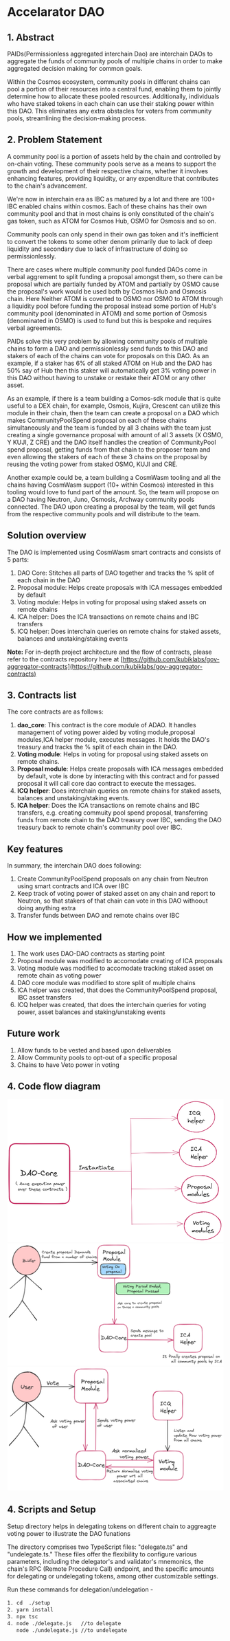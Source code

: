 # Accelarator DAO

## 1. Abstract
PAIDs(Permissionless aggregated interchain Dao) are interchain DAOs to aggregate the funds of community pools of multiple chains in order to make aggregated decision making for common goals.

Within the Cosmos ecosystem, community pools in different chains can pool a portion of their resources into a central fund, enabling them to jointly determine how to allocate these pooled resources. Additionally, individuals who have staked tokens in each chain can use their staking power within this DAO. This eliminates any extra obstacles for voters from community pools, streamlining the decision-making process.

## 2. Problem Statement

A community pool is a portion of assets held by the chain and controlled by on-chain voting. These community pools serve as a means to support the growth and development of their respective chains,  whether it involves enhancing features, providing liquidity, or any expenditure that contributes to the chain's advancement.

We're now in interchain era as IBC as matured by a lot and there are 100+ IBC enabled chains within cosmos. Each of these chains has their own community pool and that in most chains is only constituted of the chain's gas token, such as ATOM for Cosmos Hub, OSMO for Osmosis and so on.

Community pools can only spend in their own gas token and it's inefficient to convert the tokens to some other denom primarily due to lack of deep liquidity and secondary due to lack of infrastructure of doing so permissionlessly.

There are cases where multiple community pool funded DAOs come in verbal aggrement to split funding a proposal amongst them, so there can be proposal which are partially funded by ATOM and partially by OSMO cause the proposal's work would be used both by Cosmos Hub and Osmosis chain. Here Neither ATOM is coverted to OSMO nor OSMO to ATOM through a liquidity pool before funding the proposal instead some portion of Hub's community pool (denominated in ATOM) and some portion of Osmosis (denominated in OSMO) is used to fund but this is bespoke and requires verbal agreements.

PAIDs solve this very problem by allowing community pools of multiple chains to form a DAO and permissionlessly send funds to this DAO and stakers of each of the chains can vote for proposals on this DAO. As an example, if a staker has 6% of all staked ATOM on Hub and the DAO has 50% say of Hub then this staker will automatically get 3% voting power in this DAO without having to unstake or restake their ATOM or any other asset.

As an example, if there is a team building a Comos-sdk module that is quite useful to a DEX chain, for example, Osmois, Kujira, Crescent can utilize this module in their chain, then the team can create a proposal on a DAO which makes CommunityPoolSpend proposal on each of these chains simultaneously and the team is funded by all 3 chains with the team just creating a single governance proposal with amount of all 3 assets (X OSMO, Y KUJI, Z CRE) and the DAO itself handles the creation of CommunityPool spend proposal, getting funds from that chain to the proposer team and even allowing the stakers of each of these 3 chains on the proposal by reusing the voting power from staked OSMO, KUJI and CRE.

Another example could be, a team building a CosmWasm tooling and all the chains having CosmWasm support (10+ within Cosmos) interested in this tooling would love to fund part of the amount. So, the team will propose on a DAO having Neutron, Juno, Osmosis, Archway community pools connected. The DAO upon creating a proposal by the team, will get funds from the respective community pools and will distribute to the team.


## Solution overview

The DAO is implemented using CosmWasm smart contracts and consists of 5 parts:

1. DAO Core: Stitches all parts of DAO together and tracks the % split of each chain in the DAO
2. Proposal module: Helps create proposals with ICA messages embedded by default
3. Voting module: Helps in voting for proposal using staked assets on remote chains
4. ICA helper: Does the ICA transactions on remote chains and IBC transfers
5. ICQ helper: Does interchain queries on remote chains for staked assets, balances and unstaking/staking events

**Note:** For in-depth project architecture and the flow of contracts, please refer to the contracts repository here at [https://github.com/kubiklabs/gov-aggregator-contracts](https://github.com/kubiklabs/gov-aggregator-contracts)

## 3. Contracts list
The core contracts are as follows:

1. **dao_core**: This contract is the core module of ADAO. It handles management of voting power aided by voting module,proposal modules,ICA helper module, executes messages. It holds the DAO's treasury and tracks the % split of each chain in the DAO.
2. **Voting module**: Helps in voting for proposal using staked assets on remote chains.
3. **Proposal module**: Helps create proposals with ICA messages embedded by default, vote is done by interacting with this contract and for passed proposal it will call core dao contract to execute the messages.
4. **ICQ helper**: Does interchain queries on remote chains for staked assets, balances and unstaking/staking events. 
5. **ICA helper**: Does the ICA transactions on remote chains and IBC transfers, e.g. creating commuity pool spend proposal, transferring funds from remote chain to the DAO treasury over IBC, sending the DAO treasury back to remote chain's community pool over IBC.

## Key features

In summary, the interchain DAO does following:

1. Create CommunityPoolSpend proposals on any chain from Neutron using smart contracts and ICA over IBC
2. Keep track of voting power of staked asset on any chain and report to Neutron, so that stakers of that chain can vote in this DAO withoout doing anything extra
3. Transfer funds between DAO and remote chains over IBC

## How we implemented

1. The work uses DAO-DAO contracts as starting point
2. Proposal module was modified to accomodate creating of ICA proposals
3. Voting module was modified to accomodate tracking staked asset on remote chain as voting power
4. DAO core module was modified to store split of multiple chains 
5. ICA helper was created, that does the CommunityPoolSpend proposal, IBC asset transfers
5. ICQ helper was created, that does the interchain queries for voting power, asset balances and staking/unstaking events

## Future work

1. Allow funds to be vested and based upon deliverables
2. Allow Community pools to opt-out of a specific proposal
3. Chains to have Veto power in voting

## 4. Code flow diagram

![Contracts flow](./diagrams/dao_core.png)
![Demand Fund flow](./diagrams/demandFund.png)
![Vote flow](./diagrams/vote.png)

## 4. Scripts and Setup

Setup directory helps in delegating tokens on different chain to aggreagte voting power to illustrate the DAO funations

The directory comprises two TypeScript files: "delegate.ts" and "undelegate.ts." These files offer the flexibility to configure various parameters, including the delegator's and validator's mnemonics, the chain's RPC (Remote Procedure Call) endpoint, and the specific amounts for delegating or undelegating tokens, among other customizable settings.

Run these commands for delegation/undelegation -
```
1. cd  ./setup
2. yarn install
3. npx tsc
4. node ./delegate.js   //to delegate
   node ./undelegate.js //to undelegate
``` 